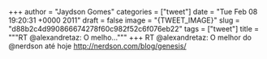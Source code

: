 
+++
author = "Jaydson Gomes"
categories = ["tweet"]
date = "Tue Feb 08 19:20:31 +0000 2011"
draft = false
image = "{TWEET_IMAGE}"
slug = "d88b2c4d990866674278f60c982f52c6f076eb22"
tags = ["tweet"]
title = """RT @alexandretaz: O melho..."""
+++
RT @alexandretaz: O melhor do @nerdson até hoje http://nerdson.com/blog/genesis/
